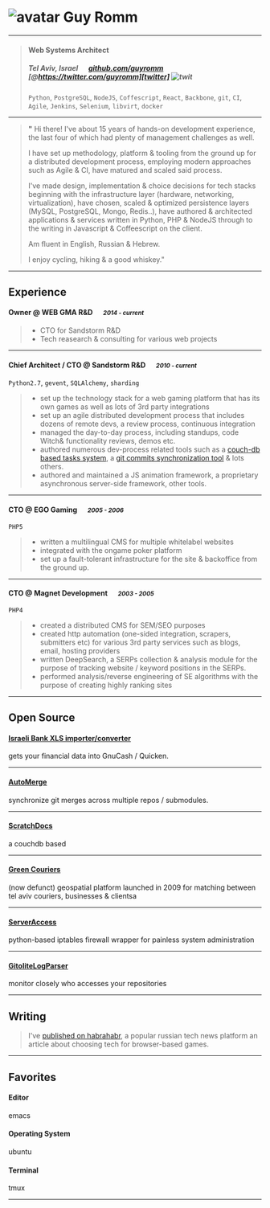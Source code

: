 
# ![avatar][] Guy Romm

---

> #### Web Systems Architect
> #####  Tel Aviv, Israel &emsp; [github.com/guyromm][homepage] &emsp; [@https://twitter.com/guyromm][twitter] ![twit][]
> `Python`, `PostgreSQL`, `NodeJS`, `Coffescript`, `React`, `Backbone`, `git`, `CI`, `Agile`, `Jenkins`, `Selenium`, `libvirt`, `docker`

---
> **"** Hi there!
> I've about 15 years of hands-on development experience, the last four of which had plenty of management challenges as well.
> 
> I have set up methodology, platform & tooling from the ground up for a distributed development process, employing modern approaches such as Agile & CI, have matured and scaled said process.
> 
> I've made design, implementation & choice decisions for tech stacks beginning with the infrastructure layer (hardware, networking, virtualization), have chosen, scaled & optimized persistence layers (MySQL, PostgreSQL, Mongo, Redis..), have authored & architected applications & services written in Python, PHP & NodeJS through to the writing in Javascript & Coffeescript on the client.
> 
> Am fluent in English, Russian & Hebrew.
> 
> I enjoy cycling, hiking & a good whiskey."
> 
>  


---
## Experience
#### Owner @ WEB GMA R&D &emsp; <small>*2014 - current*</small>
> - CTO for Sandstorm R&D
> - Tech reasearch & consulting for various web projects 

---
#### Chief Architect / CTO @ Sandstorm R&D &emsp; <small>*2010 - current*</small>
`Python2.7`, `gevent`, `SQLAlchemy`, `sharding`
> - set up the technology stack for a web gaming platform that has its own games as well as lots of 3rd party integrations 
> - set up an agile distributed development process that includes dozens of remote devs, a review process, continuous integration
> - managed the day-to-day process, including standups, code Witch& functionality reviews, demos etc.
> - authored numerous dev-process related tools such as a [couch-db based tasks system](https://github.com/guyromm/ScratchDocs "ScratchDocs"), a [git commits synchronization tool](https://github.com/guyomm/AutoMerge "AutoMerge") & lots others.
> - authored and maintained a JS animation framework, a proprietary asynchronous server-side framework, other tools.

---
#### CTO @ EGO Gaming &emsp; <small>*2005 - 2006*</small>
`PHP5`
> - written a multilingual CMS for multiple whitelabel websites
> - integrated with the ongame poker platform
> - set up a fault-tolerant infrastructure for the site & backoffice from the ground up. 

---
#### CTO @ Magnet Development &emsp; <small>*2003 - 2005*</small>
`PHP4`
> - created a distributed CMS for SEM/SEO purposes
> - created http automation (one-sided integration, scrapers, submitters etc) for various 3rd party services such as blogs, email, hosting providers
> - written DeepSearch, a SERPs collection & analysis module for the purpose of tracking website / keyword positions in the SERPs.
> - performed analysis/reverse engineering of SE algorithms with the purpose of creating highly ranking sites

---
## Open Source
#### [Israeli Bank XLS importer/converter](https://github.com/guyromm/IsraeliBank2Qifhttps://github.com/guyromm/ServerAccess)
gets your financial data into GnuCash / Quicken.

---
#### [AutoMerge](https://github.com/guyromm/AutoMerge)
synchronize git merges across multiple repos / submodules.

---
#### [ScratchDocs](https://github.com/guyromm/ScratchDocs)
a couchdb based 

---
#### [Green Couriers](https://github.com/guyromm/greencouriers)
(now defunct) geospatial platform launched in 2009 for matching between tel aviv couriers, businesses & clientsa

---
#### [ServerAccess](https://github.com/guyromm/ServerAccess)
python-based iptables firewall wrapper for painless system administration

---
#### [GitoliteLogParser](https://github.com/guyromm/GitoliteLogParser)
monitor closely who accesses your repositories

---
## Writing

> I've [published on habrahabr](https://habrahabr.ru/post/118308/ "tech choice for browser-based games"), a popular russian tech news platform an article about choosing tech for browser-based games.

---
## Favorites
#### Editor
emacs
#### Operating System
ubuntu
#### Terminal
tmux

---
[avatar]: http://i.imgur.com/EvxTmMx.png
[homepage]: https://github.com/guyromm
[twitter]: https://twitter.com/https://twitter.com/guyromm
[twit]: http://cdn-careers.sstatic.net/careers/Img/icon-twitter.png?v=b1bd58ad2034
